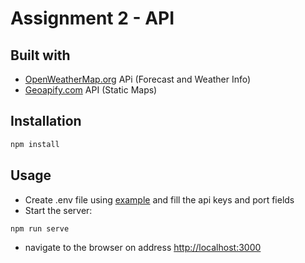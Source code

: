 # Assignment 2 - API

## Built with
- [OpenWeatherMap.org](https://openweathermap.org/api) APi (Forecast and Weather Info)
- [Geoapify.com](https://www.geoapify.com/static-maps-api) API (Static Maps)
 
## Installation
```bash
npm install
```

## Usage
- Create .env file using [example](./.env.example) and fill the api keys and port fields
- Start the server:
```bash
npm run serve
```
- navigate to the browser on address [http://localhost:3000](http://localhost:3000)